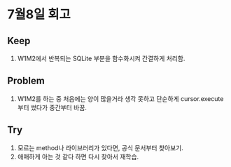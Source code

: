 # 7월8일 회고

## Keep
1. W1M2에서 반복되는 SQLite 부분을 함수화시켜 간결하게 처리함.


## Problem
1. W1M2를 하는 중 처음에는 양이 많을거라 생각 못하고 단순하게 cursor.execute부터 썼다가 중간부터 바꿈.


## Try
1. 모르는 method나 라이브러리가 있다면, 공식 문서부터 찾아보기.
2. 애매하게 아는 것 같다 하면 다시 찾아서 재학습.
